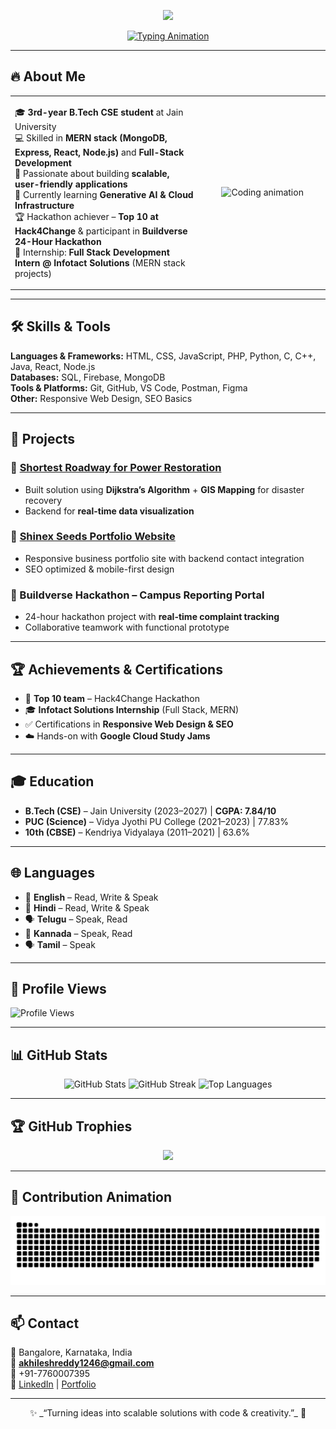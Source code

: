 <!-- Animated Header -->
<p align="center">
  <img src="https://capsule-render.vercel.app/api?type=waving&height=200&color=gradient&text=👋%20Hi,%20I'm%20Akhilesh%20Reddy&fontSize=40&fontAlignY=35&animation=twinkling&fontColor=ffffff" />
</p>

<!-- Typing Animation -->
<p align="center">
  <a href="https://git.io/typing-svg">
    <img src="https://readme-typing-svg.herokuapp.com?font=Fira+Code&size=24&duration=2500&pause=1000&color=14B8A6&center=true&vCenter=true&width=600&lines=🚀+Welcome+to+my+GitHub!;💻+Full+Stack+Developer;🌱+Exploring+AI+%26+Cloud;🤝+Open+to+collaborations" alt="Typing Animation" />
  </a>
</p>

---

## 🔥 About Me  

<table>
<tr>
<td width="60%" valign="top">

🎓 **3rd-year B.Tech CSE student** at Jain University  
💻 Skilled in **MERN stack (MongoDB, Express, React, Node.js)** and **Full-Stack Development**  
🚀 Passionate about building **scalable, user-friendly applications**  
🤖 Currently learning **Generative AI & Cloud Infrastructure**  
🏆 Hackathon achiever – **Top 10 at Hack4Change** & participant in **Buildverse 24-Hour Hackathon**  
💼 Internship: **Full Stack Development Intern @ Infotact Solutions** (MERN stack projects)  

</td>
<td width="40%" align="center">

<img src="https://raw.githubusercontent.com/abhisheknaiidu/abhisheknaiidu/master/code.gif" alt="Coding animation" width="300"/>

</td>
</tr>
</table>

---

## 🛠 Skills & Tools  

**Languages & Frameworks:** HTML, CSS, JavaScript, PHP, Python, C, C++, Java, React, Node.js  
**Databases:** SQL, Firebase, MongoDB  
**Tools & Platforms:** Git, GitHub, VS Code, Postman, Figma  
**Other:** Responsive Web Design, SEO Basics  

---

## 📂 Projects  

### 🔹 [Shortest Roadway for Power Restoration](https://github.com/akhilesh-reddy2005/Shortest-Roadway-for-Power-Restoration)  
- Built solution using **Dijkstra’s Algorithm** + **GIS Mapping** for disaster recovery  
- Backend for **real-time data visualization**  

### 🔹 [Shinex Seeds Portfolio Website](#)  
- Responsive business portfolio site with backend contact integration  
- SEO optimized & mobile-first design  

### 🔹 Buildverse Hackathon – Campus Reporting Portal  
- 24-hour hackathon project with **real-time complaint tracking**  
- Collaborative teamwork with functional prototype  

---

## 🏆 Achievements & Certifications  
- 🥇 **Top 10 team** – Hack4Change Hackathon  
- 🎓 **Infotact Solutions Internship** (Full Stack, MERN)  
- ✅ Certifications in **Responsive Web Design & SEO**  
- ☁️ Hands-on with **Google Cloud Study Jams**  

---

## 🎓 Education  
- **B.Tech (CSE)** – Jain University (2023–2027) | **CGPA: 7.84/10**  
- **PUC (Science)** – Vidya Jyothi PU College (2021–2023) | 77.83%  
- **10th (CBSE)** – Kendriya Vidyalaya (2011–2021) | 63.6%  

---

## 🌐 Languages  

- 🏅 **English** – Read, Write & Speak  
- 🏅 **Hindi** – Read, Write & Speak  
- 🗣 **Telugu** – Speak, Read 
- 📖 **Kannada** – Speak, Read  
- 🗣 **Tamil** – Speak  

---

## 👀 Profile Views  
![Profile Views](https://komarev.com/ghpvc/?username=akhilesh-reddy2005&label=Profile%20Views&color=0e75b6&style=flat)

---

## 📊 GitHub Stats  

<p align="center">
  <img src="https://github-readme-stats.vercel.app/api?username=akhilesh-reddy2005&show_icons=true&theme=tokyonight&hide_border=true&border_radius=15" height="180" alt="GitHub Stats"/>
  <img src="https://github-readme-streak-stats.herokuapp.com/?user=akhilesh-reddy2005&theme=tokyonight&hide_border=true&border_radius=15" height="180" alt="GitHub Streak"/>
  <img src="https://github-readme-stats.vercel.app/api/top-langs/?username=akhilesh-reddy2005&layout=compact&theme=tokyonight&hide_border=true&border_radius=15" height="180" alt="Top Languages"/>
</p>

---

## 🏆 GitHub Trophies  
<p align="center">
  <img src="https://github-profile-trophy.vercel.app/?username=akhilesh-reddy2005&theme=algolia&no-frame=true&margin-w=15&margin-h=15" />
</p>

---

## 🐍 Contribution Animation  
<p align="center">
  <img src="https://raw.githubusercontent.com/Platane/snk/output/github-contribution-grid-snake.svg" alt="snake animation"/>
</p>

---

## 📫 Contact  
📍 Bangalore, Karnataka, India  
📧 **akhileshreddy1246@gmail.com**  
📱 +91-7760007395  
🔗 [LinkedIn](https://www.linkedin.com/in/akhilesh-reddy-612580292/) | [Portfolio](https://akhilesh-portfolio-taupe.vercel.app/)  

---

<p align="center">
  ✨ _“Turning ideas into scalable solutions with code & creativity.”_ 🚀
</p>
